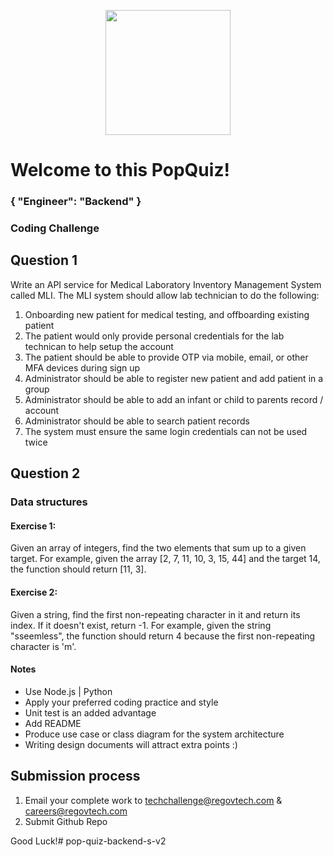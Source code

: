 <p align="center"> 
    <img src="https://regov-store.s3.ap-southeast-1.amazonaws.com/REGOV+Logo_CMYK.png" width="200" >
</p>

# Welcome to this PopQuiz!
### { "Engineer": "Backend" }

### Coding Challenge

## Question 1

Write an API service for Medical Laboratory Inventory Management System called MLI. The MLI system should allow lab technician to do the following:

1. Onboarding new patient for medical testing, and offboarding existing patient
2. The patient would only provide personal credentials for the lab technican to help setup the account
3. The patient should be able to provide OTP via mobile, email, or other MFA devices during sign up
4. Administrator should be able to register new patient and add patient in a group
5. Administrator should be able to add an infant or child to parents record / account
6. Administrator should be able to search patient records
7. The system must ensure the same login credentials can not be used twice


## Question 2 

### Data structures

#### Exercise 1:

Given an array of integers, find the two elements that sum up to a given target. 
For example, given the array [2, 7, 11, 10, 3, 15, 44] and the target 14, the function should return [11, 3].

#### Exercise 2: 
Given a string, find the first non-repeating character in it and return its index. If it doesn't exist, return -1. For example, given the string "sseemless", the function should return 4 because the first non-repeating character is 'm'.

#### Notes

- Use Node.js | Python
- Apply your preferred coding practice and style
- Unit test is an added advantage
- Add README
- Produce use case or class diagram for the system architecture 
- Writing design documents will attract extra points :)


## Submission process

1. Email your complete work to techchallenge@regovtech.com & careers@regovtech.com
2. Submit Github Repo

Good Luck!# pop-quiz-backend-s-v2
